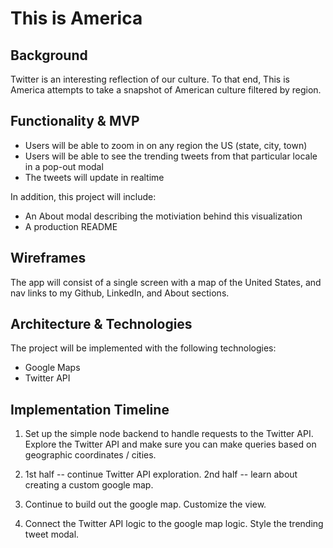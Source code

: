 # This is America

## Background

Twitter is an interesting reflection of our culture. To that end, This is 
America attempts to take a snapshot of American culture filtered by region. 

## Functionality & MVP

* Users will be able to zoom in on any region the US (state, city, town)
* Users will be able to see the trending tweets from that particular locale in a pop-out modal
* The tweets will update in realtime

In addition, this project will include:
* An About modal describing the motiviation behind this visualization
* A production README

## Wireframes

The app will consist of a single screen with a map of the United States, 
and nav links to my Github, LinkedIn, and About sections. 



## Architecture & Technologies

The project will be implemented with the following technologies:

* Google Maps
* Twitter API

## Implementation Timeline

1. Set up the simple node backend to handle requests to the Twitter API. Explore the Twitter API and make sure you can make queries based on geographic coordinates / cities. 

2. 1st half -- continue Twitter API exploration. 2nd half -- learn about creating a custom google map. 

3. Continue to build out the google map. Customize the view. 

4. Connect the Twitter API logic to the google map logic. Style the trending tweet modal. 
